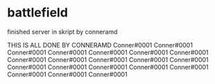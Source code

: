 # battlefield
finished server in skript by conneramd



THIS IS ALL DONE BY CONNERAMD
Conner#0001
Conner#0001
Conner#0001
Conner#0001
Conner#0001
Conner#0001
Conner#0001
Conner#0001
Conner#0001
Conner#0001
Conner#0001
Conner#0001
Conner#0001
Conner#0001
Conner#0001
Conner#0001
Conner#0001
Conner#0001
Conner#0001
Conner#0001
